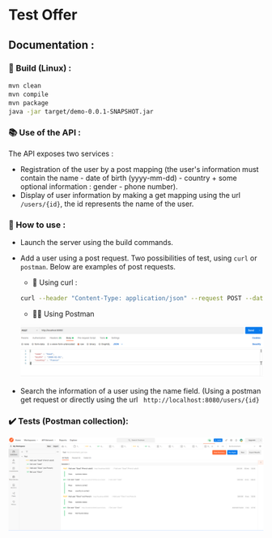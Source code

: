 # Test Offer

## Documentation :  

### 🚀 Build (Linux) : 

```bash
mvn clean  
mvn compile  
mvn package  
java -jar target/demo-0.0.1-SNAPSHOT.jar
```

### 📚 Use of the API :   
The API exposes two services :  
- Registration of the user by a post mapping (the user's information must contain the name - date of birth (yyyy-mm-dd) - country + some optional information : gender - phone number).  
- Display of user information by making a get mapping using the url ```/users/{id}```, the id represents the name of the user. 

### 🌟 How to use : 

- Launch the server using the build commands. 
- Add a user using a post request. Two possibilities of test, using ```curl``` or ```postman```. Below are examples of post requests.
  - 🧐 Using curl : 

  ```bash
  curl --header "Content-Type: application/json" --request POST --data '{"name":"zoubairi", "birth": "2001-02-10", "country":"France", "gender":"Male"}' "http://localhost:8080/"
  ```
  - 👨‍💻 Using Postman

  ![alt text](postman.png)
  
- Search the information of a user using the name field. (Using a postman get request or directly using the url ``` http://localhost:8080/users/{id}```

### ✔️ Tests (Postman collection):
  ![alt text](postmanCollection.png)


